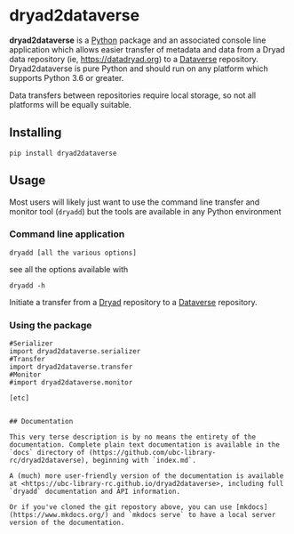 # dryad2dataverse

**dryad2dataverse** is a [Python](https://python.org) package and an associated console line application which allows easier transfer of metadata and data from a Dryad data repository (ie, <https://datadryad.org>) to a [Dataverse](https://dataverse.org/ "Dataverse software main site") repository. Dryad2dataverse is pure Python and should run on any platform which supports Python 3.6 or greater.

Data transfers between repositories require local storage, so not all platforms will be equally suitable.

## Installing

`pip install dryad2dataverse`

## Usage

Most users will likely just want to use the command line transfer and monitor tool (`dryadd`) but the tools are available in any Python environment

### Command line application

`dryadd [all the various options]`

see all the options available with

`dryadd -h`

Initiate a transfer from a [Dryad](https://datadryad.org) repository to a [Dataverse](https://dataverse.org) repository.

### Using the package
```
#Serializer
import dryad2dataverse.serializer
#Transfer
import dryad2dataverse.transfer
#Monitor
#import dryad2dataverse.monitor

[etc]


## Documentation

This very terse description is by no means the entirety of the documentation. Complete plain text documentation is available in the `docs` directory of (https://github.com/ubc-library-rc/dryad2dataverse), beginning with `index.md`.

A (much) more user-friendly version of the documentation is available at <https://ubc-library-rc.github.io/dryad2dataverse>, including full `dryadd` documentation and API information.

Or if you've cloned the git repostory above, you can use [mkdocs](https://www.mkdocs.org/) and `mkdocs serve` to have a local server version of the documentation. 
